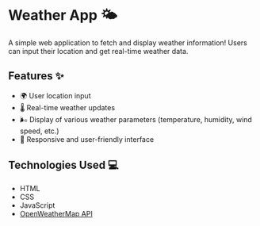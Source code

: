 # Weather App 🌤️

A simple web application to fetch and display weather information! Users can input their location and get real-time weather data. 

## Features ✨

- 🌍 User location input
- 🌡️ Real-time weather updates
- 🌬️ Display of various weather parameters (temperature, humidity, wind speed, etc.)
- 🎨 Responsive and user-friendly interface

## Technologies Used 💻

- HTML
- CSS
- JavaScript
- [OpenWeatherMap API](https://openweathermap.org/api)
